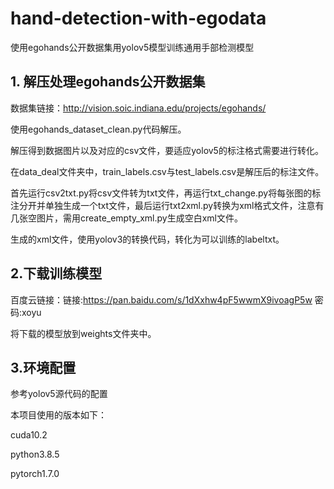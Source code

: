# hand-detection-with-egodata
使用egohands公开数据集用yolov5模型训练通用手部检测模型


## 1. 解压处理egohands公开数据集
数据集链接：http://vision.soic.indiana.edu/projects/egohands/

使用egohands_dataset_clean.py代码解压。

解压得到数据图片以及对应的csv文件，要适应yolov5的标注格式需要进行转化。

在data_deal文件夹中，train_labels.csv与test_labels.csv是解压后的标注文件。

首先运行csv2txt.py将csv文件转为txt文件，再运行txt_change.py将每张图的标注分开并单独生成一个txt文件，最后运行txt2xml.py转换为xml格式文件，注意有几张空图片，需用create_empty_xml.py生成空白xml文件。

生成的xml文件，使用yolov3的转换代码，转化为可以训练的labeltxt。

## 2.下载训练模型
百度云链接：链接:https://pan.baidu.com/s/1dXxhw4pF5wwmX9ivoagP5w  密码:xoyu

将下载的模型放到weights文件夹中。

## 3.环境配置
参考yolov5源代码的配置

本项目使用的版本如下：

cuda10.2

python3.8.5

pytorch1.7.0

